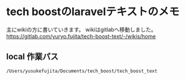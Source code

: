 # tech boostのlaravelテキストのメモ

主にwikiの方に書いていきます。
wikiはgitlabへ移動しました。
https://gitlab.com/yuryo.fujita/tech-boost-text/-/wikis/home

## local 作業パス
`/Users/yusukefujita/Documents/tech_boost/tech_boost_text`

